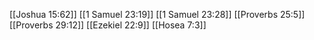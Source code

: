 [[Joshua 15:62]]
[[1 Samuel 23:19]]
[[1 Samuel 23:28]]
[[Proverbs 25:5]]
[[Proverbs 29:12]]
[[Ezekiel 22:9]]
[[Hosea 7:3]]

